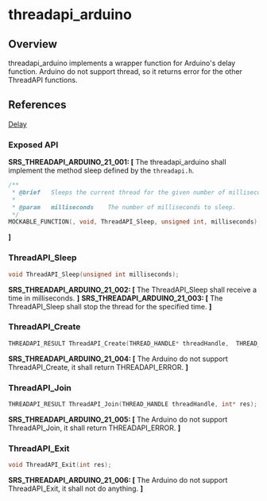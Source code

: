 threadapi_arduino
=================

## Overview

threadapi_arduino implements a wrapper function for Arduino's delay function. Arduino do not support thread, so it returns error for the other ThreadAPI functions.

## References

[Delay](https://www.arduino.cc/en/Reference/Delay)

###  Exposed API

**SRS_THREADAPI_ARDUINO_21_001: [** The threadapi_arduino shall implement the method sleep defined by the `threadapi.h`. 
```c
/**
 * @brief	Sleeps the current thread for the given number of milliseconds.
 *
 * @param	milliseconds	The number of milliseconds to sleep.
 */
MOCKABLE_FUNCTION(, void, ThreadAPI_Sleep, unsigned int, milliseconds);
```
**]**


###  ThreadAPI_Sleep

```c
void ThreadAPI_Sleep(unsigned int milliseconds);
```

**SRS_THREADAPI_ARDUINO_21_002: [** The ThreadAPI_Sleep shall receive a time in milliseconds. **]**
**SRS_THREADAPI_ARDUINO_21_003: [** The ThreadAPI_Sleep shall stop the thread for the specified time. **]**


###  ThreadAPI_Create

```c
THREADAPI_RESULT ThreadAPI_Create(THREAD_HANDLE* threadHandle,  THREAD_START_FUNC func, void* arg);
```

**SRS_THREADAPI_ARDUINO_21_004: [** The Arduino do not support ThreadAPI_Create, it shall return THREADAPI_ERROR. **]**


###  ThreadAPI_Join

```c
THREADAPI_RESULT ThreadAPI_Join(THREAD_HANDLE threadHandle, int* res);
```

**SRS_THREADAPI_ARDUINO_21_005: [** The Arduino do not support ThreadAPI_Join, it shall return THREADAPI_ERROR. **]**


###  ThreadAPI_Exit

```c
void ThreadAPI_Exit(int res);
```

**SRS_THREADAPI_ARDUINO_21_006: [** The Arduino do not support ThreadAPI_Exit, it shall not do anything. **]**
